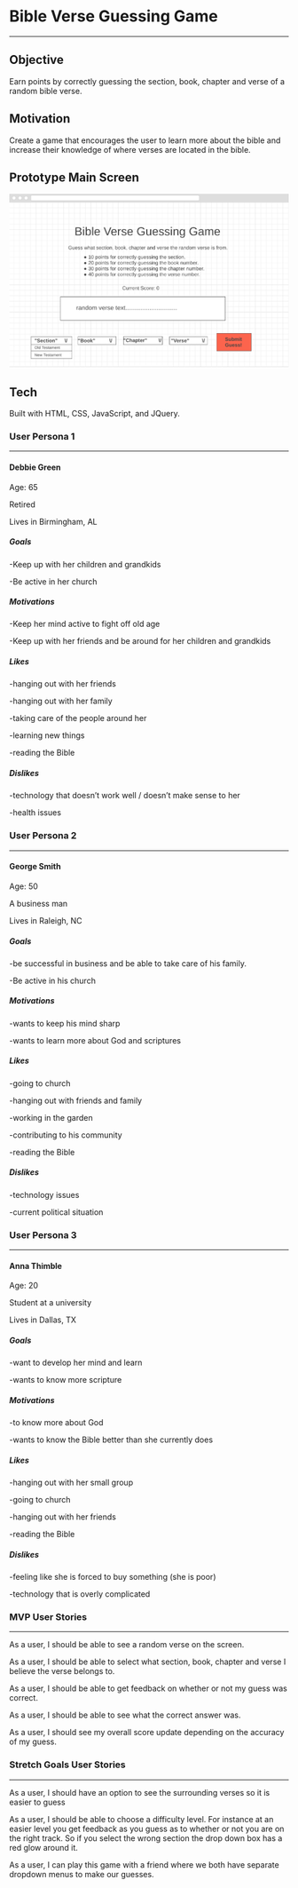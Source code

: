 # Bible Verse Guessing Game
***

## Objective

Earn points by correctly guessing the section, book, chapter and verse of a random
bible verse.

## Motivation

Create a game that encourages the user to learn more about the bible and increase
their knowledge of where verses are located in the bible.

## Prototype Main Screen

![example main screen](https://github.com/LillianChernin/bible-verse-guessing-game/blob/master/example-main-screen.png)


## Tech

Built with HTML, CSS, JavaScript, and JQuery.


### User Persona 1
***
#### Debbie Green  

Age: 65  

Retired

Lives in Birmingham, AL  



##### Goals

-Keep up with her children and grandkids

-Be active in her church  


##### Motivations

-Keep her mind active to fight off old age  

-Keep up with her friends and be around for her children and grandkids  


##### Likes

-hanging out with her friends

-hanging out with her family  

-taking care of the people around her  

-learning new things  

-reading the Bible  


##### Dislikes  

-technology that doesn’t work well / doesn’t make sense to her  

-health issues  



### User Persona 2  

***  

#### George Smith  


Age: 50  

A business man  

Lives in Raleigh, NC  


##### Goals

-be successful in business and be able to take care of his family.  

-Be active in his church  


##### Motivations  

-wants to keep his mind sharp  

-wants to learn more about God and scriptures   


##### Likes  

-going to church  

-hanging out with friends and family  

-working in the garden  

-contributing to his community  

-reading the Bible  


##### Dislikes

-technology issues  

-current political situation  


### User Persona 3  
***  
#### Anna Thimble  


Age: 20

Student at a university  

Lives in Dallas, TX  


##### Goals

-want to develop her mind and learn  

-wants to know more scripture  


##### Motivations

-to know more about God  

-wants to know the Bible better than she currently does  


##### Likes  

-hanging out with her small group  

-going to church  

-hanging out with her friends  

-reading the Bible  


##### Dislikes  

-feeling like she is forced to buy something (she is poor)  

-technology that is overly complicated  



### MVP User Stories  
***  

As a user, I should be able to see a random verse on the screen.  

As a user, I should be able to select what section, book, chapter and verse I believe the verse belongs to.  

As a user, I should be able to get feedback on whether or not my guess was correct.  

As a user, I should be able to see what the correct answer was.  

As a user, I should see my overall score update depending on the accuracy of my guess.

### Stretch Goals User Stories
***

As a user, I should have an option to see the surrounding verses so it is easier to guess

As a user, I should be able to choose a difficulty level.  For instance at an easier level you get feedback as you guess as to whether or not you are on the right track.  So if you select the wrong section the drop down box has a red glow around it.

As a user, I can play this game with a friend where we both have separate dropdown menus to make our guesses.

